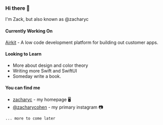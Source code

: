 ### Hi there 👋

I'm Zack, but also known as @zacharyc

#### Currently Working On

[Airkit](https://www.airkit.com) - A low code development platform for building out customer apps.

#### Looking to Learn

- More about design and color theory
- Writing more Swift and SwiftUI
- Someday write a book.

#### You can find me

- [zacharyc](https://www.zacharyc.com) - my homepage 🖥
- [@zacharycohen](https://www.instagram.com/zacharycohen) - my primary instagram 📷

`... more to come later`

<!--
**zacharyc/zacharyc** is a ✨ _special_ ✨ repository because its `README.md` (this file) appears on your GitHub profile.

Here are some ideas to get you started:

- 🔭 I’m currently working on ...
- 🌱 I’m currently learning ...
- 👯 I’m looking to collaborate on ...
- 🤔 I’m looking for help with ...
- 💬 Ask me about ...
- 📫 How to reach me: ...
- 😄 Pronouns: ...
- ⚡ Fun fact: ...
-->
